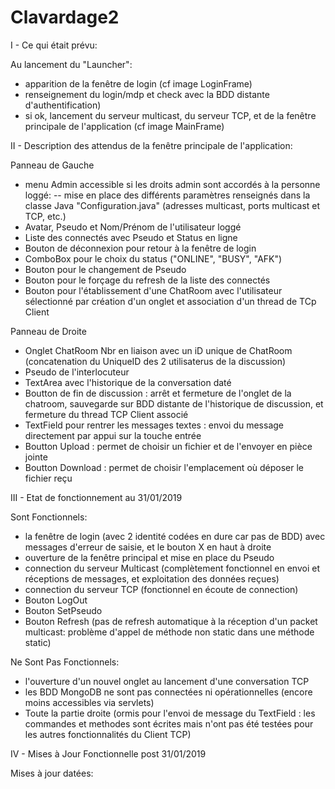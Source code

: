 # Clavardage2

I - Ce qui était prévu:

Au lancement du "Launcher":
- apparition de la fenêtre de login (cf image LoginFrame)
- renseignement du login/mdp et check avec la BDD distante d'authentification)
- si ok, lancement du serveur multicast, du serveur TCP, et de la fenêtre principale de l'application (cf image MainFrame)


II - Description des attendus de la fenêtre principale de l'application:

Panneau de Gauche
- menu Admin accessible si les droits admin sont accordés à la personne loggé:
  -- mise en place des différents paramètres renseignés dans la classe Java "Configuration.java" (adresses multicast, ports multicast et TCP, etc.)
- Avatar, Pseudo et Nom/Prénom de l'utilisateur loggé
- Liste des connectés avec Pseudo et Status en ligne
- Bouton de déconnexion pour retour à la fenêtre de login
- ComboBox pour le choix du status ("ONLINE", "BUSY", "AFK")
- Bouton pour le changement de Pseudo
- Bouton pour le forçage du refresh de la liste des connectés
- Bouton pour l'établissement d'une ChatRoom avec l'utilisateur sélectionné par création d'un onglet et association d'un thread de TCp Client

Panneau de Droite
- Onglet ChatRoom Nbr en liaison avec un iD unique de ChatRoom (concatenation du UniqueID des 2 utilisaterus de la discussion)
- Pseudo de l'interlocuteur
- TextArea avec l'historique de la conversation daté
- Boutton de fin de discussion : arrêt et fermeture de l'onglet de la chatroom, sauvegarde sur BDD distante de l'historique de discussion, et fermeture du thread TCP Client associé
- TextField pour rentrer les messages textes : envoi du message directement par appui sur la touche entrée
- Boutton Upload : permet de choisir un fichier et de l'envoyer en pièce jointe
- Boutton Download : permet de choisir l'emplacement où déposer le fichier reçu


III - Etat de fonctionnement au 31/01/2019

Sont Fonctionnels:
- la fenêtre de login (avec 2 identité codées en dure car pas de BDD) avec messages d'erreur de saisie, et le bouton X en haut à droite
- ouverture de la fenêtre principal et mise en place du Pseudo
- connection du serveur Multicast (complètement fonctionnel en envoi et réceptions de messages, et exploitation des données reçues)
- connection du serveur TCP (fonctionnel en écoute de connection)
- Bouton LogOut
- Bouton SetPseudo
- Bouton Refresh (pas de refresh automatique à la réception d'un packet multicast: problème d'appel de méthode non static dans une méthode static)

Ne Sont Pas Fonctionnels:
- l'ouverture d'un nouvel onglet au lancement d'une conversation TCP
- les BDD MongoDB ne sont pas connectées ni opérationnelles (encore moins accessibles via servlets)
- Toute la partie droite (ormis pour l'envoi de message du TextField : les commandes et methodes sont écrites mais n'ont pas été testées pour les autres fonctionnalités du Client TCP)


IV - Mises à Jour Fonctionnelle post 31/01/2019

Mises à jour datées:
